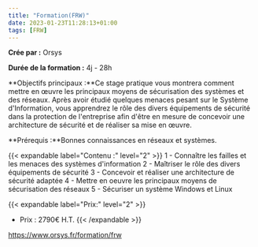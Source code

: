 ```yaml
---
title: "Formation(FRW)"
date: 2023-01-23T11:28:13+01:00
tags: [FRW]
---
```


**Crée par :** Orsys 

**Durée de la formation :**   4j - 28h

**Objectifs principaux :**Ce stage pratique vous montrera comment mettre en œuvre les principaux moyens de sécurisation des systèmes et des réseaux. Après avoir étudié quelques menaces pesant sur le Système d'Information, vous apprendrez le rôle des divers équipements de sécurité dans la protection de l'entreprise afin d'être en mesure de concevoir une architecture de sécurité et de réaliser sa mise en œuvre.

 **Prérequis :**Bonnes connaissances en réseaux et systèmes.

{{< expandable label="Contenu :" level="2" >}}
1 - Connaître les failles et les menaces des systèmes d'information
2 - Maîtriser le rôle des divers équipements de sécurité
3 - Concevoir et réaliser une architecture de sécurité adaptée
4 - Mettre en oeuvre les principaux moyens de sécurisation des réseaux
5 - Sécuriser un système Windows et Linux

{{< expandable label="Prix:" level="2" >}}
- Prix : 2790€ H.T.
{{< /expandable >}}



https://www.orsys.fr/formation/frw